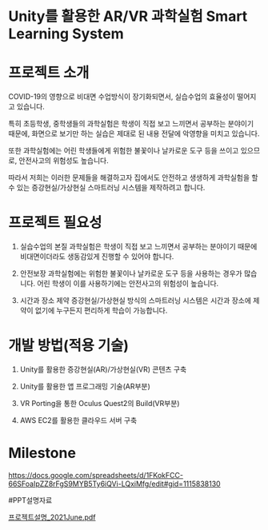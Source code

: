 # Unity를 활용한 AR/VR 과학실험 Smart Learning System

# 프로젝트 소개
COVID-19의 영향으로 비대면 수업방식이 장기화되면서, 실습수업의 효율성이 떨어지고 있습니다.

특히 초등학생, 중학생들의 과학실험은 학생이 직접 보고 느끼면서 공부하는 분야이기 때문에, 화면으로 보기만 하는 실습은 제대로 된 내용 전달에 악영향을 미치고 있습니다. 

또한 과학실험에는 어린 학생들에게 위험한 불꽃이나 날카로운 도구 등을 쓰이고 있으므로, 안전사고의 위험성도 높습니다.

따라서 저희는 이러한 문제들을 해결하고자 집에서도 안전하고 생생하게 과학실험을 할 수 있는 증강현실/가상현실 스마트러닝 시스템을 제작하려고 합니다.

# 프로젝트 필요성
  1. 실습수업의 본질
  과학실험은 학생이 직접 보고 느끼면서 공부하는 분야이기 때문에 비대면이더라도 생동감있게 진행할 수 있어야 합니다.

  2. 안전보장
  과학실험에는 위험한 불꽃이나 날카로운 도구 등을 사용하는 경우가 많습니다. 어린 학생이 이를 사용하기에는 안전사고의 위험성이 높습니다.

  3. 시간과 장소 제약
  증강현실/가상현실 방식의 스마트러닝 시스템은 시간과 장소에 제약이 없기에 누구든지 편리하게 학습이 가능합니다.

# 개발 방법(적용 기술) 
   1. Unity를 활용한 증강현실(AR)/가상현실(VR) 콘텐츠 구축

   2. Unity를 활용한 앱 프로그래밍 기술(AR부분)
   
   3. VR Porting을 통한 Oculus Quest2의 Build(VR부분) 

   4. AWS EC2를 활용한 클라우드 서버 구축


# Milestone

https://docs.google.com/spreadsheets/d/1FKokFCC-66SFoaIpZZ8rFgS9MYB5Ty6iQVi-LQxiMfg/edit#gid=1115838130


#PPT설명자료

[프로젝트설명_2021June.pdf](https://github.com/ShimWooJeong/AR_experiment/files/6936051/_2021June.pdf)

